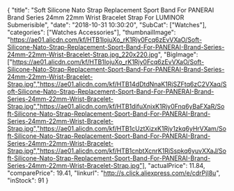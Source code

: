 {
	"title": "Soft Silicone Nato Strap Replacement Sport Band For PANERAI Brand Series 24mm 22mm Wrist Bracelet Strap For LUMINOR Submerisible",
	"date": "2018-10-31 10:30:20",
	"SubCat": ["Watches"],
	"categories": ["Watches Accessories"],
	"thumbnailImage": "https://ae01.alicdn.com/kf/HTB1IojuXo_rK1Rjy0Fcq6zEvVXaO/Soft-Silicone-Nato-Strap-Replacement-Sport-Band-For-PANERAI-Brand-Series-24mm-22mm-Wrist-Bracelet-Strap.jpg_220x220.jpg",
	"BigImage": ["https://ae01.alicdn.com/kf/HTB1IojuXo_rK1Rjy0Fcq6zEvVXaO/Soft-Silicone-Nato-Strap-Replacement-Sport-Band-For-PANERAI-Brand-Series-24mm-22mm-Wrist-Bracelet-Strap.jpg","https://ae01.alicdn.com/kf/HTB14dDtdNnaK1RjSZFtq6zC2VXaq/Soft-Silicone-Nato-Strap-Replacement-Sport-Band-For-PANERAI-Brand-Series-24mm-22mm-Wrist-Bracelet-Strap.jpg","https://ae01.alicdn.com/kf/HTB1difuXnjxK1Rjy0Fnq6yBaFXaR/Soft-Silicone-Nato-Strap-Replacement-Sport-Band-For-PANERAI-Brand-Series-24mm-22mm-Wrist-Bracelet-Strap.jpg","https://ae01.alicdn.com/kf/HTB1cUztXizxK1Rjy1zkq6yHrVXam/Soft-Silicone-Nato-Strap-Replacement-Sport-Band-For-PANERAI-Brand-Series-24mm-22mm-Wrist-Bracelet-Strap.jpg","https://ae01.alicdn.com/kf/HTB1cnbtXcnrK1RjSspkq6yuvXXaJ/Soft-Silicone-Nato-Strap-Replacement-Sport-Band-For-PANERAI-Brand-Series-24mm-22mm-Wrist-Bracelet-Strap.jpg"],
	"actualPrice": 11.84,
	"comparePrice": 19.41,
	"linkurl": "http://s.click.aliexpress.com/e/cdrPjI8u",
	"inStock": 91
}
